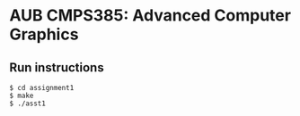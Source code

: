 # AUB CMPS385: Advanced Computer Graphics
## Run instructions
    $ cd assignment1
    $ make
    $ ./asst1
